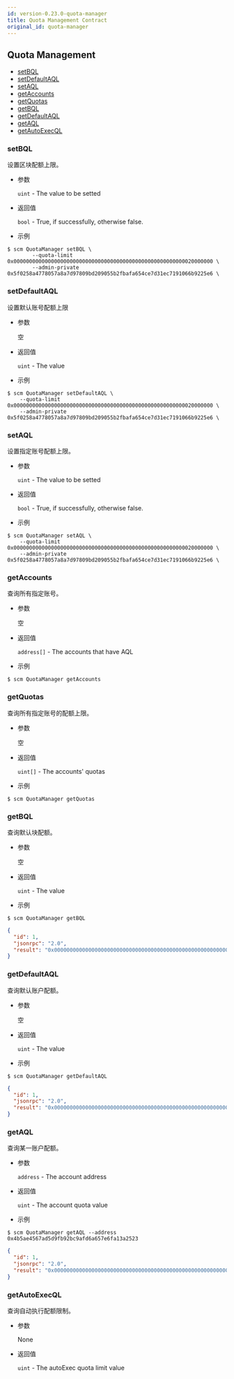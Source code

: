 ```yaml
---
id: version-0.23.0-quota-manager
title: Quota Management Contract
original_id: quota-manager
---
```


<h2 class="hover-list">Quota Management</h2>

* [setBQL](#setBQL)
* [setDefaultAQL](#setDefaultAQL)
* [setAQL](#setAQL)
* [getAccounts](#getAccounts)
* [getQuotas](#getQuotas)
* [getBQL](#getBQL)
* [getDefaultAQL](#getDefaultAQL)
* [getAQL](#getAQL)
* [getAutoExecQL](#getAutoExecQL)

### setBQL

设置区块配额上限。

* 参数
    
    `uint` - The value to be setted

* 返回值
    
    `bool` - True, if successfully, otherwise false.

* 示例

```shell
$ scm QuotaManager setBQL \
        --quota-limit 0x0000000000000000000000000000000000000000000000000000000020000000 \
        --admin-private 0x5f0258a4778057a8a7d97809bd209055b2fbafa654ce7d31ec7191066b9225e6 \
```

### setDefaultAQL

设置默认账号配额上限

* 参数
    
    空

* 返回值
    
    `uint` - The value

* 示例

```shell
$ scm QuotaManager setDefaultAQL \
    --quota-limit 0x0000000000000000000000000000000000000000000000000000000020000000 \
    --admin-private 0x5f0258a4778057a8a7d97809bd209055b2fbafa654ce7d31ec7191066b9225e6 \
```

### setAQL

设置指定账号配额上限。

* 参数
    
    `uint` - The value to be setted

* 返回值
    
    `bool` - True, if successfully, otherwise false.

* 示例

```shell
$ scm QuotaManager setAQL \
    --quota-limit 0x0000000000000000000000000000000000000000000000000000000020000000 \
    --admin-private 0x5f0258a4778057a8a7d97809bd209055b2fbafa654ce7d31ec7191066b9225e6 \
```

### getAccounts

查询所有指定账号。

* 参数
    
    空

* 返回值
    
    `address[]` - The accounts that have AQL

* 示例

```shell
$ scm QuotaManager getAccounts
```

### getQuotas

查询所有指定账号的配额上限。

* 参数
    
    空

* 返回值
    
    `uint[]` - The accounts' quotas

* 示例

```shell
$ scm QuotaManager getQuotas
```

### getBQL

查询默认块配额。

* 参数
    
    空

* 返回值
    
    `uint` - The value

* 示例

```shell
$ scm QuotaManager getBQL
```

```json
{
  "id": 1,
  "jsonrpc": "2.0",
  "result": "0x0000000000000000000000000000000000000000000000000000000040000000"
}
```

### getDefaultAQL

查询默认账户配额。

* 参数
    
    空

* 返回值
    
    `uint` - The value

* 示例

```shell
$ scm QuotaManager getDefaultAQL
```

```json
{
  "id": 1,
  "jsonrpc": "2.0",
  "result": "0x0000000000000000000000000000000000000000000000000000000010000000"
}
```

### getAQL

查询某一账户配额。

* 参数
    
    `address` - The account address

* 返回值
    
    `uint` - The account quota value

* 示例

```shell
$ scm QuotaManager getAQL --address 0x4b5ae4567ad5d9fb92bc9afd6a657e6fa13a2523
```

```json
{
  "id": 1,
  "jsonrpc": "2.0",
  "result": "0x0000000000000000000000000000000000000000000000000000000040000000"
}
```

### getAutoExecQL

查询自动执行配额限制。

* 参数
    
    None

* 返回值
    
    `uint` - The autoExec quota limit value